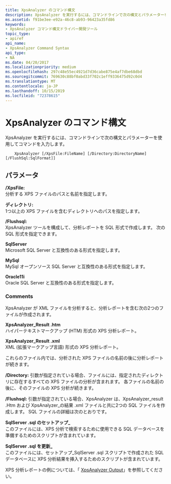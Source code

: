 ```yaml
---
title: XpsAnalyzer のコマンド構文
description: XpsAnalyzer を実行するには、コマンドラインで次の構文とパラメーターを使用してコマンドを入力します。
ms.assetid: f91be3ee-e92a-46c8-ab93-96423a35fd86
keywords:
- XpsAnalyzer コマンド構文ドライバー開発ツール
topic_type:
- apiref
api_name:
- XpsAnalyzer Command Syntax
api_type:
- NA
ms.date: 04/20/2017
ms.localizationpriority: medium
ms.openlocfilehash: 297c48e55ec4921d7d36cabe875e4af7dbe68dbd
ms.sourcegitcommit: 769630c88bf0abd33f702c1eff9336475d92c0d4
ms.translationtype: MT
ms.contentlocale: ja-JP
ms.lasthandoff: 10/15/2019
ms.locfileid: "72378615"
---
```

# <a name="xpsanalyzer-command-syntax"></a>XpsAnalyzer のコマンド構文


XpsAnalyzer を実行するには、コマンドラインで次の構文とパラメーターを使用してコマンドを入力します。

```
    XpsAnalyzer [/XpsFile:FileName] [/Directory:DirectoryName] [/FlushSql:SqlFormat]] 
```

## <a name="span-idparametersspanspan-idparametersspanspan-idparametersspanparameters"></a><span id="Parameters"></span><span id="parameters"></span><span id="PARAMETERS"></span>パラメータ


<span id="________XpsFile_______"></span><span id="________xpsfile_______"></span><span id="________XPSFILE_______"></span> **/XpsFile:**    
分析する XPS ファイルのパスと名前を指定します。

<span id="________Directory_______"></span><span id="________directory_______"></span><span id="________DIRECTORY_______"></span>**ディレクトリ:**    
1つ以上の XPS ファイルを含むディレクトリへのパスを指定します。

<span id="________FlushSql_______"></span><span id="________flushsql_______"></span><span id="________FLUSHSQL_______"></span> **/Flushsql:**    
XpsAnalyzer ツールを構成して、分析レポートを SQL 形式で作成します。 次の SQL 形式を指定できます。

<span id="SqlServer"></span><span id="sqlserver"></span><span id="SQLSERVER"></span>**SqlServer**  
Microsoft SQL Server と互換性のある形式を指定します。

<span id="MySql"></span><span id="mysql"></span><span id="MYSQL"></span>**MySql**  
MySql オープンソース SQL Server と互換性のある形式を指定します。

<span id="Oracle"></span><span id="oracle"></span><span id="ORACLE"></span>**Oracle11i**  
Oracle SQL Server と互換性のある形式を指定します。

### <a name="span-idcommentsspanspan-idcommentsspancomments"></a><span id="comments"></span><span id="COMMENTS"></span>Comments

XpsAnalyzer が XML ファイルを分析すると、分析レポートを含む次の2つのファイルが作成されます。

<span id="xpsanalyzer_result.htm_______"></span><span id="XPSANALYZER_RESULT.HTM_______"></span>**XpsAnalyzer\_Result .htm**   
ハイパーテキストマークアップ (HTM) 形式の XPS 分析レポート。

<span id="xpsanalyzer_result.xml_______"></span><span id="XPSANALYZER_RESULT.XML_______"></span>**XpsAnalyzer\_Result .xml**   
XML (拡張マークアップ言語) 形式の XPS 分析レポート。

これらのファイル内では、分析された XPS ファイルの名前の後に分析レポートが続きます。

**/Directory:** 引数が指定されている場合、ファイルには、指定されたディレクトリに存在するすべての XPS ファイルの分析が含まれます。 各ファイルの名前の後に、そのファイルの XPS 分析が続きます。

**/Flushsql:** 引数が指定されている場合、XpsAnalyzer は、XpsAnalyzer\_result .Htm および XpsAnalyzer\_の結果 .xml ファイルと共に2つの SQL ファイルを作成します。 SQL ファイルの詳細は次のとおりです。

<span id="setup_sqlserver.sql_______"></span><span id="SETUP_SQLSERVER.SQL_______"></span>**SqlServer .sql  のセットアップ\_**  
このファイルには、XPS 分析で検索するために使用できる SQL データベースを準備するためのスクリプトが含まれています。

<span id="update_sqlserver.sql_______"></span><span id="UPDATE_SQLSERVER.SQL_______"></span>**SqlServer .sql  を更新\_**  
このファイルには、セットアップ\_SqlServer .sql スクリプトで作成された SQL データベースに XPS 分析結果を挿入するためのスクリプトが含まれています。

XPS 分析レポートの例については、「 [XpsAnalyzer Output](xpsanalyzer-output.md)」を参照してください。









